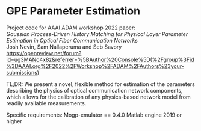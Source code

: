 # GPE Parameter Estimation
Project code for AAAI ADAM workshop 2022 paper:  
*Gaussian Process-Driven History Matching for Physical Layer Parameter Estimation in Optical Fiber Communication Networks*  
Josh Nevin, Sam Nallaperuma and Seb Savory 
https://openreview.net/forum?id=ug3MANo4x8z&referrer=%5BAuthor%20Console%5D(%2Fgroup%3Fid%3DAAAI.org%2F2022%2FWorkshop%2FADAM%2FAuthors%23your-submissions)

TL;DR:
We present a novel, flexible method for estimation of the parameters describing the physics of optical communication network components, which allows for the calibration of any physics-based network model from readily available measurements. 

Specific requirements:
Mogp-emulator == 0.4.0
Matlab engine 2019 or higher 
